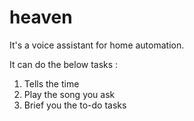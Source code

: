 # heaven
It's a voice assistant for home automation.

It can do the below tasks : <br>
1) Tells the time <br>
2) Play the song you ask <br>
3) Brief you the to-do tasks<br>

